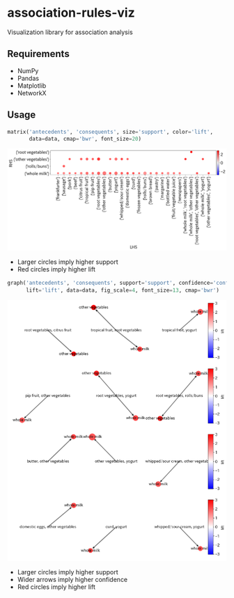 # association-rules-viz
Visualization library for association analysis

## Requirements

- NumPy
- Pandas
- Matplotlib
- NetworkX

## Usage

```python
matrix('antecedents', 'consequents', size='support', color='lift',
       data=data, cmap='bwr', font_size=20)
```

![sample of matrix function](docs/sources/img/matrix.png)

- Larger circles imply higher support
- Red circles imply higher lift

```python
graph('antecedents', 'consequents', support='support', confidence='confidence',
      lift='lift', data=data, fig_scale=4, font_size=13, cmap='bwr')
```

![sample of graph function](docs/sources/img/graph.png)

- Larger circles imply higher support
- Wider arrows imply higher confidence
- Red circles imply higher lift
